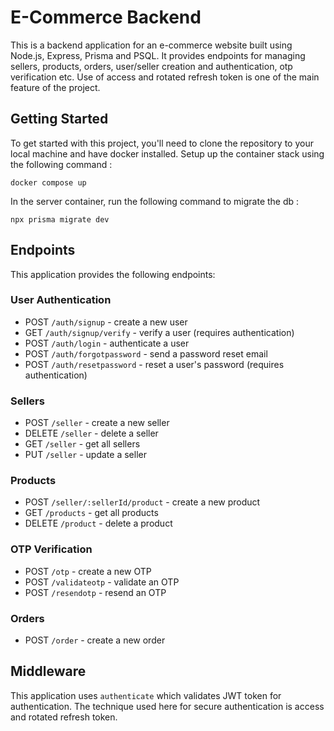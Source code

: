 # E-Commerce Backend
This is a backend application for an e-commerce website built using Node.js, Express, Prisma and PSQL. It provides endpoints for managing sellers, products, orders, user/seller creation and authentication, otp verification etc. Use of access and rotated refresh token is one of the main feature of the project.
## Getting Started
To get started with this project, you'll need to clone the repository to your local machine and have docker installed. Setup up the container stack using the following command : 
```
docker compose up
```
In the server container, run the following command to migrate the db :
```
npx prisma migrate dev
```

## Endpoints
This application provides the following endpoints:

### User Authentication
- POST `/auth/signup` - create a new user
- GET `/auth/signup/verify` - verify a user (requires authentication)
- POST `/auth/login` - authenticate a user
- POST `/auth/forgotpassword` - send a password reset email
- POST `/auth/resetpassword` - reset a user's password (requires authentication)
### Sellers
- POST `/seller` - create a new seller
- DELETE `/seller` - delete a seller
- GET `/seller` - get all sellers
- PUT `/seller` - update a seller
### Products
- POST `/seller/:sellerId/product` - create a new product
- GET `/products` - get all products
- DELETE `/product` - delete a product
### OTP Verification
- POST `/otp` - create a new OTP
- POST `/validateotp` - validate an OTP
- POST `/resendotp` - resend an OTP
### Orders
- POST `/order` - create a new order

## Middleware
This application uses `authenticate` which validates JWT token for authentication. The technique used here for secure authentication is access and rotated refresh token.


